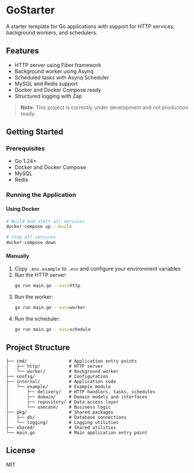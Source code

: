 # GoStarter

A starter template for Go applications with support for HTTP services, background workers, and schedulers.

## Features

- HTTP server using Fiber framework
- Background worker using Asynq
- Scheduled tasks with Asynq Scheduler
- MySQL and Redis support
- Docker and Docker Compose ready
- Structured logging with Zap

> **Note:** This project is currently under development and not production ready.

## Getting Started

### Prerequisites

- Go 1.24+
- Docker and Docker Compose
- MySQL
- Redis

### Running the Application

#### Using Docker

```bash
# Build and start all services
docker-compose up --build

# Stop all services
docker-compose down
```

#### Manually

1. Copy `.env.example` to `.env` and configure your environment variables
2. Run the HTTP server:
   ```bash
   go run main.go --svc=http
   ```
3. Run the worker:
   ```bash
   go run main.go --svc=worker
   ```
4. Run the scheduler:
   ```bash
   go run main.go --svc=schedule
   ```

## Project Structure

```
├── cmd/                # Application entry points
│   ├── http/           # HTTP server
│   └── worker/         # Background worker
├── config/             # Configuration
├── internal/           # Application code
│   └── example/        # Example module
│       ├── delivery/   # HTTP handlers, tasks, schedules
│       ├── domain/     # Domain models and interfaces
│       ├── repository/ # Data access layer
│       └── usecase/    # Business logic
├── pkg/                # Shared packages
│   ├── db/             # Database connections
│   └── logging/        # Logging utilities
├── shared/             # Shared utilities
└── main.go             # Main application entry point
```

## License

MIT
